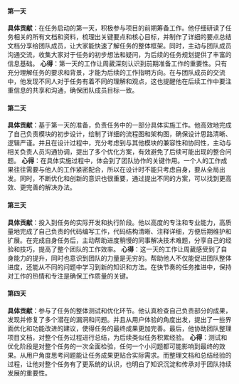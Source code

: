#### 第一天
**具体贡献**：在任务启动的第一天，积极参与项目的前期筹备工作。他仔细研读了任务相关的所有文档和资料，梳理出关键要点和核心目标，并制作了详细的要点总结文档分享给团队成员，让大家能快速了解任务的整体框架。同时，主动与团队成员沟通交流，收集大家对于任务的初步想法和疑问，为后续的任务规划提供了丰富的信息基础。
**心得**：第一天的工作让周葳深刻认识到前期准备工作的重要性。只有充分理解任务的要求和背景，才能为后续的工作指明方向。在与团队成员的交流中，他发现不同人对于任务有着不同的理解和观点，这也提醒他在后续工作中要注重信息的共享和沟通，确保团队成员目标一致。

#### 第二天
**具体贡献**：基于第一天的准备，负责任务中的一部分具体实施工作。他高效地完成了自己负责模块的初步设计，绘制了详细的流程图和架构图，确保设计思路清晰、逻辑严谨。并且在设计过程中，充分考虑到与其他模块的兼容性和协同性，主动与相关负责人员沟通协调，提出了多个优化方案，有效避免了后续可能出现的整合问题。
**心得**：在具体实施过程中，体会到了团队协作的关键作用。一个人的工作成果往往需要与他人的工作紧密配合，所以在设计时不能只考虑自身，要从全局出发。同时，不断优化和创新的意识也很重要，通过提出不同的方案，可以找到更高效、更完善的解决办法。

#### 第三天
**具体贡献**：投入到任务的实际开发和执行阶段。他以高度的专注和专业能力，高质量地完成了自己负责的代码编写工作，代码结构清晰、注释详细，方便后期维护和扩展。在完成自身任务后，主动帮助进度稍慢的同事解决技术难题，分享自己的经验和技巧，提高了整个团队的工作效率。
**心得**：这一天的工作让周葳感受到了自身能力的提升，同时也意识到团队的力量是无穷的。帮助他人不仅能促进团队整体进度，还能从不同的问题中学习到新的知识和方法。在快节奏的任务推进中，保持对工作的热情和专注是确保工作质量的关键。

#### 第四天
**具体贡献**：参与了任务的整体测试和优化环节。他认真检查自己负责部分的成果，发现并修复了多个潜在的漏洞和问题。并且从用户体验的角度出发，提出了一些界面优化和功能改进的建议，使得任务的最终成果更加完善。最后，他协助团队整理项目文档，对整个任务过程进行总结，为后续类似任务积累经验。
**心得**：测试和优化阶段是对整个任务的一次全面检验，任何一个小问题都可能影响到最终的效果。从用户角度思考问题能让任务成果更贴合实际需求。而整理文档和总结经验的过程，让他对整个任务有了更系统的认识，也明白了知识沉淀和传承对于团队持续发展的重要性。 